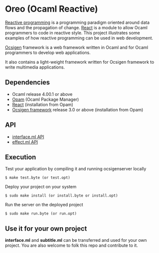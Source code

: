 Oreo (Ocaml Reactive)
======
[Reactive programming](http://http://en.wikipedia.org/wiki/Reactive_programming)
is a programming paradigm
oriented around data flows and the propagation of change.
[React](http://http://erratique.ch/software/react)
is a module to allow Ocaml programmers to code in reactive style.
This project illustrates some examples of
how reactive programming can be used in web development.

[Ocsigen](http://ocsigen.org) framework is a web framework written in Ocaml and for Ocaml programmers to
develop web applications.

It also contains a light-weight framework written for Ocsigen framework to write multimedia applications.

## Dependencies
* Ocaml release 4.00.1 or above
* [Opam](http://opam.ocaml.org/) (Ocaml Package Manager)
* [React](http://opam.ocamlpro.com/pkg/react.0.9.4.html) (installation from Opam)
* [Ocsigen framework](http://ocsigen.org/) release 3.0 or above (installation from Opam)

## API

* [interface.ml API](https://github.com/swwl1992/oreo/wiki/Interface-API)
* [effect.ml API](https://github.com/swwl1992/oreo/wiki/Effect-API)

## Execution
Test your application by compiling it and running ocsigenserver locally
```
$ make test.byte (or test.opt)
```

Deploy your project on your system
```
$ sudo make install (or install.byte or install.opt)
```

Run the server on the deployed project
```
$ sudo make run.byte (or run.opt)
```

## Use it for your own project

**interface.ml** and **subtitle.ml** can be transferred and used for your own project.
You are also welcome to folk this repo and contribute to it.
